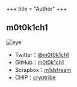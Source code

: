 +++
title = "Author"
+++

## m0t0k1ch1

![eye](/img/common/eye_256.png)

- Twitter：[@m0t0k1ch1](https://twitter.com/m0t0k1ch1)
- GitHub：[m0t0k1ch1](https://github.com/m0t0k1ch1)
- Scrapbox：[m1dstream](https://scrapbox.io/m0t0k1ch1)
- CHIP：[cryptribe](https://thechip.in/fanclubs/419)
